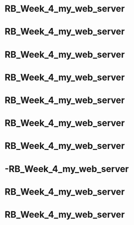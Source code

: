 # RB_Week_4_my_web_server
# RB_Week_4_my_web_server
# RB_Week_4_my_web_server
# RB_Week_4_my_web_server
# RB_Week_4_my_web_server
# RB_Week_4_my_web_server
# RB_Week_4_my_web_server
# -RB_Week_4_my_web_server
# RB_Week_4_my_web_server
# RB_Week_4_my_web_server
